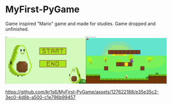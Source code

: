 # MyFirst-PyGame
Game inspired "Mario" game and made for studies.
Game dropped and unfinished.

<img src="https://github.com/kr1s6/MyFirst-PyGame/blob/main/Screenshots/screenshoot1.png" width="50%"/><img src="https://github.com/kr1s6/MyFirst-PyGame/blob/main/Screenshots/screenshoot3.png" width="50%"/>


https://github.com/kr1s6/MyFirst-PyGame/assets/127622188/e35e35c2-3ec0-4d6b-a500-c1e796b99457

